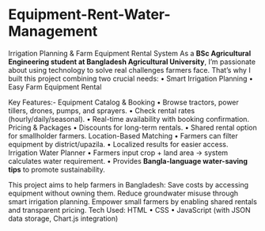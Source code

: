 # Equipment-Rent-Water-Management
Irrigation Planning & Farm Equipment Rental System
As a **BSc Agricultural Engineering student at Bangladesh Agricultural University**, I’m passionate about using technology to solve real challenges farmers face. That’s why I built this project combining two crucial needs:
• Smart Irrigation Planning
• Easy Farm Equipment Rental

Key Features:- 
Equipment Catalog & Booking
• Browse tractors, power tillers, drones, pumps, and sprayers.
• Check rental rates (hourly/daily/seasonal).
• Real-time availability with booking confirmation.
Pricing & Packages
• Discounts for long-term rentals.
• Shared rental option for smallholder farmers.
Location-Based Matching
• Farmers can filter equipment by district/upazila.
• Localized results for easier access.
Irrigation Water Planner
• Farmers input crop + land area → system calculates water requirement.
• Provides **Bangla-language water-saving tips** to promote sustainability.

This project aims to help farmers in Bangladesh:
Save costs by accessing equipment without owning them.
Reduce groundwater misuse through smart irrigation planning.
Empower small farmers by enabling shared rentals and transparent pricing.
Tech Used: HTML • CSS • JavaScript (with JSON data storage, Chart.js integration)
